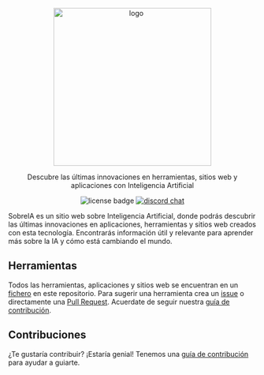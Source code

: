 <p align="center">
  <img alt="logo" src="https://www.sobreia.com/md-logo.png" width="320">
</p>

<p align="center">
  Descubre las últimas innovaciones en herramientas, sitios web y aplicaciones con Inteligencia Artificial
</p>

<p align="center">
  <img alt="license badge" src="https://img.shields.io/badge/license-MIT-blue.svg">
  <a href="https://discord.gg/fMWVJVcW">	
    <image alt="discord chat" src="https://img.shields.io/discord/704771560782692474?label=&logo=discord&logoColor=ffffff&color=7389D8&labelColor=6A7EC2">
  </a>
</p>

SobreIA es un sitio web sobre Inteligencia Artificial, donde podrás descubrir las últimas innovaciones en aplicaciones, herramientas y sitios web creados con esta tecnología. Encontrarás información útil y relevante para aprender más sobre la IA y cómo está cambiando el mundo.

## Herramientas

Todos las herramientas, aplicaciones y sitios web se encuentran en un [fichero](https://github.com/andresz1/sobreai/tree/main/public/files) en este repositorio. Para sugerir una herramienta crea un [issue](https://github.com/andresz1/sobreai/issues/new) o directamente una [Pull Request](https://github.com/andresz1/sobreai/compare). Acuerdate de seguir nuestra [guía de contribución](./CONTRIBUTING.md).

## Contribuciones

¿Te gustaría contribuir? ¡Estaría genial! Tenemos una [guía de contribución](./CONTRIBUTING.md) para ayudar a guiarte.
